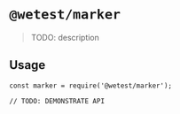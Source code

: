 # `@wetest/marker`

> TODO: description

## Usage

```
const marker = require('@wetest/marker');

// TODO: DEMONSTRATE API
```
